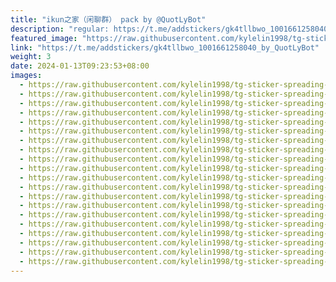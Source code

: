 ```yaml
---
title: "ikun之家（闲聊群） pack by @QuotLyBot"
description: "regular: https://t.me/addstickers/gk4tllbwo_1001661258040_by_QuotLyBot"
featured_image: "https://raw.githubusercontent.com/kylelin1998/tg-sticker-spreading-worldwide-images/main/img/10f7fce4-a920-474f-98a7-e2ac90e03862.jpg"
link: "https://t.me/addstickers/gk4tllbwo_1001661258040_by_QuotLyBot"
weight: 3
date: 2024-01-13T09:23:53+08:00
images:
  - https://raw.githubusercontent.com/kylelin1998/tg-sticker-spreading-worldwide-images/main/img/10f7fce4-a920-474f-98a7-e2ac90e03862.jpg
  - https://raw.githubusercontent.com/kylelin1998/tg-sticker-spreading-worldwide-images/main/img/1f65b595-a99b-405b-8df3-424b42b4522a.jpg
  - https://raw.githubusercontent.com/kylelin1998/tg-sticker-spreading-worldwide-images/main/img/19c9b019-1d19-4de8-b850-24ce62a9cb8f.jpg
  - https://raw.githubusercontent.com/kylelin1998/tg-sticker-spreading-worldwide-images/main/img/c3b4cc32-387b-4bfa-823b-ebbe0b820177.jpg
  - https://raw.githubusercontent.com/kylelin1998/tg-sticker-spreading-worldwide-images/main/img/6d3e8538-fb3e-4fce-91d3-f8eca4c137b0.jpg
  - https://raw.githubusercontent.com/kylelin1998/tg-sticker-spreading-worldwide-images/main/img/c62ed8ca-72ce-4d1a-89ed-7ecf3833c43e.jpg
  - https://raw.githubusercontent.com/kylelin1998/tg-sticker-spreading-worldwide-images/main/img/af2abc0d-a8a4-418c-9eb6-d5d4580bec95.jpg
  - https://raw.githubusercontent.com/kylelin1998/tg-sticker-spreading-worldwide-images/main/img/6e11b692-d665-40a4-84a7-99e9257ab802.jpg
  - https://raw.githubusercontent.com/kylelin1998/tg-sticker-spreading-worldwide-images/main/img/0ff6adf3-5c31-49c6-b37a-68d7246aff8f.jpg
  - https://raw.githubusercontent.com/kylelin1998/tg-sticker-spreading-worldwide-images/main/img/17193d9b-c70e-47cd-8ae6-fb7c0b75cb57.jpg
  - https://raw.githubusercontent.com/kylelin1998/tg-sticker-spreading-worldwide-images/main/img/196ce29c-fa3f-4bad-acc0-f4667edf2e94.jpg
  - https://raw.githubusercontent.com/kylelin1998/tg-sticker-spreading-worldwide-images/main/img/d9ce545e-1722-4863-a71e-e30883de42a6.jpg
  - https://raw.githubusercontent.com/kylelin1998/tg-sticker-spreading-worldwide-images/main/img/426f2b77-3556-403d-9dd7-5740bff817b2.jpg
  - https://raw.githubusercontent.com/kylelin1998/tg-sticker-spreading-worldwide-images/main/img/186d28ab-9aa7-4ae5-bdd2-dddb6a629ce6.jpg
  - https://raw.githubusercontent.com/kylelin1998/tg-sticker-spreading-worldwide-images/main/img/195f4446-2af3-402d-986b-c51b9828071b.jpg
  - https://raw.githubusercontent.com/kylelin1998/tg-sticker-spreading-worldwide-images/main/img/ecb64922-28d6-494e-b4cf-48414c9cae48.jpg
  - https://raw.githubusercontent.com/kylelin1998/tg-sticker-spreading-worldwide-images/main/img/a1249b74-5e86-4d00-96a3-a3521c612266.jpg
  - https://raw.githubusercontent.com/kylelin1998/tg-sticker-spreading-worldwide-images/main/img/7d9c8005-e6be-448d-988e-079e511bcf8c.jpg
  - https://raw.githubusercontent.com/kylelin1998/tg-sticker-spreading-worldwide-images/main/img/8c7754d7-3f1a-4cc8-8cc4-e8a1c6c831e4.jpg
  - https://raw.githubusercontent.com/kylelin1998/tg-sticker-spreading-worldwide-images/main/img/1467535b-675b-4e79-b7bf-5affe3d9387d.jpg
---
```


